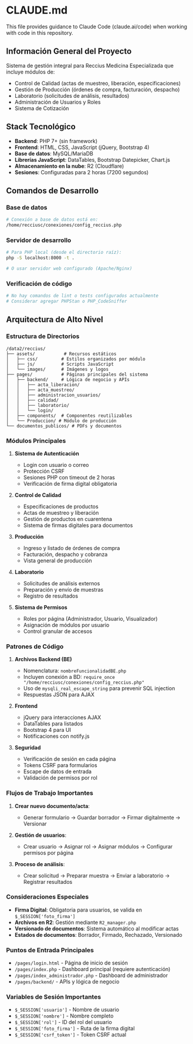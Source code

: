 # CLAUDE.md

This file provides guidance to Claude Code (claude.ai/code) when working with code in this repository.

## Información General del Proyecto

Sistema de gestión integral para Reccius Medicina Especializada que incluye módulos de:
- Control de Calidad (actas de muestreo, liberación, especificaciones)
- Gestión de Producción (órdenes de compra, facturación, despacho)
- Laboratorio (solicitudes de análisis, resultados)
- Administración de Usuarios y Roles
- Sistema de Cotización

## Stack Tecnológico

- **Backend**: PHP 7+ (sin framework)
- **Frontend**: HTML, CSS, JavaScript (jQuery, Bootstrap 4)
- **Base de datos**: MySQL/MariaDB
- **Librerías JavaScript**: DataTables, Bootstrap Datepicker, Chart.js
- **Almacenamiento en la nube**: R2 (Cloudflare)
- **Sesiones**: Configuradas para 2 horas (7200 segundos)

## Comandos de Desarrollo

### Base de datos
```bash
# Conexión a base de datos está en:
/home/recciusc/conexiones/config_reccius.php
```

### Servidor de desarrollo
```bash
# Para PHP local (desde el directorio raíz):
php -S localhost:8000 -t .

# O usar servidor web configurado (Apache/Nginx)
```

### Verificación de código
```bash
# No hay comandos de lint o tests configurados actualmente
# Considerar agregar PHPStan o PHP_CodeSniffer
```

## Arquitectura de Alto Nivel

### Estructura de Directorios

```
/data2/reccius/
├── assets/           # Recursos estáticos
│   ├── css/         # Estilos organizados por módulo
│   ├── js/          # Scripts JavaScript
│   └── images/      # Imágenes y logos
├── pages/           # Páginas principales del sistema
│   ├── backend/     # Lógica de negocio y APIs
│   │   ├── acta_liberacion/
│   │   ├── acta_muestreo/
│   │   ├── administracion_usuarios/
│   │   ├── calidad/
│   │   ├── laboratorio/
│   │   └── login/
│   ├── components/  # Componentes reutilizables
│   └── Produccion/ # Módulo de producción
└── documentos_publicos/ # PDFs y documentos
```

### Módulos Principales

1. **Sistema de Autenticación**
   - Login con usuario o correo
   - Protección CSRF
   - Sesiones PHP con timeout de 2 horas
   - Verificación de firma digital obligatoria

2. **Control de Calidad**
   - Especificaciones de productos
   - Actas de muestreo y liberación
   - Gestión de productos en cuarentena
   - Sistema de firmas digitales para documentos

3. **Producción**
   - Ingreso y listado de órdenes de compra
   - Facturación, despacho y cobranza
   - Vista general de producción

4. **Laboratorio**
   - Solicitudes de análisis externos
   - Preparación y envío de muestras
   - Registro de resultados

5. **Sistema de Permisos**
   - Roles por página (Administrador, Usuario, Visualizador)
   - Asignación de módulos por usuario
   - Control granular de accesos

### Patrones de Código

1. **Archivos Backend (BE)**
   - Nomenclatura: `nombreFuncionalidadBE.php`
   - Incluyen conexión a BD: `require_once "/home/recciusc/conexiones/config_reccius.php"`
   - Uso de `mysqli_real_escape_string` para prevenir SQL injection
   - Respuestas JSON para AJAX

2. **Frontend**
   - jQuery para interacciones AJAX
   - DataTables para listados
   - Bootstrap 4 para UI
   - Notificaciones con notify.js

3. **Seguridad**
   - Verificación de sesión en cada página
   - Tokens CSRF para formularios
   - Escape de datos de entrada
   - Validación de permisos por rol

### Flujos de Trabajo Importantes

1. **Crear nuevo documento/acta**:
   - Generar formulario → Guardar borrador → Firmar digitalmente → Versionar

2. **Gestión de usuarios**:
   - Crear usuario → Asignar rol → Asignar módulos → Configurar permisos por página

3. **Proceso de análisis**:
   - Crear solicitud → Preparar muestra → Enviar a laboratorio → Registrar resultados

### Consideraciones Especiales

- **Firma Digital**: Obligatoria para usuarios, se valida en `$_SESSION['foto_firma']`
- **Archivos en R2**: Gestión mediante `R2_manager.php`
- **Versionado de documentos**: Sistema automático al modificar actas
- **Estados de documentos**: Borrador, Firmado, Rechazado, Versionado

### Puntos de Entrada Principales

- `/pages/login.html` - Página de inicio de sesión
- `/pages/index.php` - Dashboard principal (requiere autenticación)
- `/pages/index_administrador.php` - Dashboard de administrador
- `/pages/backend/` - APIs y lógica de negocio

### Variables de Sesión Importantes

- `$_SESSION['usuario']` - Nombre de usuario
- `$_SESSION['nombre']` - Nombre completo
- `$_SESSION['rol']` - ID del rol del usuario
- `$_SESSION['foto_firma']` - Ruta de la firma digital
- `$_SESSION['csrf_token']` - Token CSRF actual